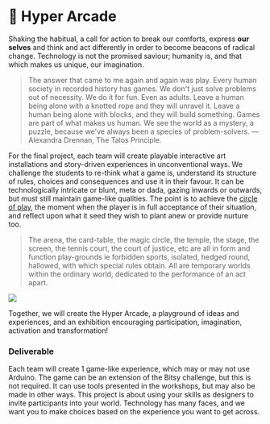 # 🥇 Hyper Arcade

Shaking the habitual, a call for action to break our comforts, express **our** **selves** and think and act differently in order to become beacons of radical change. Technology is not the promised saviour; humanity is, and that which makes us unique, our imagination. 

> The answer that came to me again and again was play. Every human society in recorded history has games. We don't just solve problems out of necessity. We do it for fun. Even as adults. Leave a human being alone with a knotted rope and they will unravel it. Leave a human being alone with blocks, and they will build something. Games are part of what makes us human. We see the world as a mystery, a puzzle, because we've always been a species of problem-solvers. — Alexandra Drennan, The Talos Principle.

For the final project, each team will create playable interactive art installations and story-driven experiences in unconventional ways. We challenge the students to re-think what a game is, understand its structure of rules, choices and consequences and use it in their favour. It can be technologically intricate or blunt, meta or dada, gazing inwards or outwards, but must still maintain game-like qualities. The point is to achieve the [circle of play](https://en.wikipedia.org/wiki/Magic_circle_%28virtual_worlds%29), the moment when the player is in full acceptance of their situation,  and reflect upon what it seed they wish to plant anew or provide nurture too.

> The arena, the card-table, the magic circle, the temple, the stage, the screen, the tennis court, the court of justice, etc are all in form and function play-grounds ie forbidden sports, isolated, hedged round, hallowed, with which special rules obtain. All are temporary worlds within the ordinary world, dedicated to the performance of an act apart.

![](https://miro.medium.com/max/2560/1*d6OtwWUG2Zmnp7fl8tysxw.png)

Together, we will create the Hyper Arcade, a playground of ideas and experiences, and an exhibition encouraging participation, imagination, activation and transformation!

### Deliverable

Each team will create 1 game-like experience, which may or may not use Arduino. The game can be an extension of the Bitsy challenge, but this is not required. It can use tools presented in the workshops, but may also be made in other ways. This project is about using your skills as designers to invite participants into your world. Technology has many faces, and we want you to make choices based on the experience you want to get across.  



